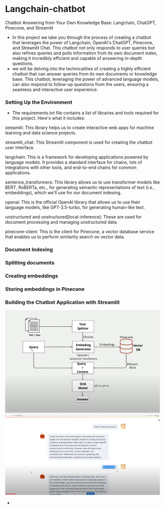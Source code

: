 # Langchain-chatbot
Chatbot Answering from Your Own Knowledge Base: Langchain, ChatGPT, Pinecone, and Streamlit
- In this project we take you through the process of creating a chatbot that leverages the power of Langchain, OpenAI's ChatGPT, Pinecone, and Streamlit Chat. This chatbot not only responds to user queries but also refines queries and pulls information from its own document index, making it incredibly efficient and capable of answering in-depth questions.
- we will be delving into the technicalities of creating a highly efficient chatbot that can answer queries from its own documents or knowledge base. This chatbot, leveraging the power of advanced language models, can also respond to follow-up questions from the users, ensuring a seamless and interactive user experience.
### Setting Up the Environment
- The requirements.txt file contains a list of libraries and tools required for this project. Here's what it includes:

streamlit: This library helps us to create interactive web apps for machine learning and data science projects.

streamlit_chat: This Streamlit component is used for creating the chatbot user interface.

langchain: This is a framework for developing applications powered by language models. It provides a standard interface for chains, lots of integrations with other tools, and end-to-end chains for common applications.

sentence_transformers: This library allows us to use transformer models like BERT, RoBERTa, etc., for generating semantic representations of text (i.e., embeddings), which we'll use for our document indexing.

openai: This is the official OpenAI library that allows us to use their language models, like GPT-3.5-turbo, for generating human-like text.

unstructured and unstructured[local-inference]: These are used for document processing and managing unstructured data.

pinecone-client: This is the client for Pinecone, a vector database service that enables us to perform similarity search on vector data.

### Document Indexing
### Splitting documents
### Creating embeddings
### Storing embeddings in Pinecone
### Building the Chatbot Application with Streamlit
![image1](https://github.com/say123ali/Langchain-chatbot/blob/main/image1.jpg)
![image2](https://github.com/say123ali/Langchain-chatbot/blob/main/image2.png)


- 

